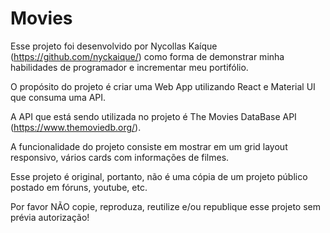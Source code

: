# Movies

Esse projeto foi desenvolvido por Nycollas Kaíque (https://github.com/nyckaique/) como forma de demonstrar minha habilidades de programador e incrementar meu portifólio.

O propósito do projeto é criar uma Web App utilizando React e Material UI que consuma uma API.

A API que está sendo utilizada no projeto é The Movies DataBase API (https://www.themoviedb.org/).

A funcionalidade do projeto consiste em mostrar em um grid layout responsivo, vários cards com informações de filmes.

Esse projeto é original, portanto, não é uma cópia de um projeto público postado em fóruns, youtube, etc.

Por favor NÃO copie, reproduza, reutilize e/ou republique esse projeto sem prévia autorização!
